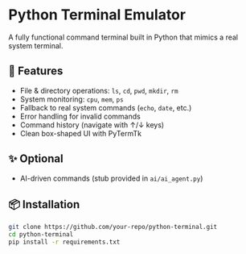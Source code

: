 # Python Terminal Emulator

A fully functional command terminal built in Python that mimics a real system terminal.

## 🚀 Features
- File & directory operations: `ls`, `cd`, `pwd`, `mkdir`, `rm`
- System monitoring: `cpu`, `mem`, `ps`
- Fallback to real system commands (`echo`, `date`, etc.)
- Error handling for invalid commands
- Command history (navigate with ↑/↓ keys)
- Clean box-shaped UI with PyTermTk

## ✨ Optional
- AI-driven commands (stub provided in `ai/ai_agent.py`)

## 📦 Installation
```bash
git clone https://github.com/your-repo/python-terminal.git
cd python-terminal
pip install -r requirements.txt

